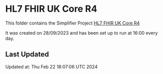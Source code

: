 # HL7 FHIR UK Core R4
This folder contains the Simplifier Project [HL7 FHIR UK Core R4](https://simplifier.net/hl7fhirukcorer4)

It was created on 28/09/2023 and has been set up to run at 16:00 every day.

## Last Updated

Updated at: Thu Feb 22 18:07:06 UTC 2024
